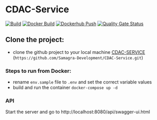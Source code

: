 # CDAC-Service

[![Build](https://github.com/Samagra-Development/CDAC-Service/actions/workflows/build.yml/badge.svg)](https://github.com/Samagra-Development/CDAC-Service/actions/workflows/build.yml)
[![Docker Build](https://github.com/Samagra-Development/CDAC-Service/actions/workflows/docker.yml/badge.svg)](https://github.com/Samagra-Development/CDAC-Service/actions/workflows/docker.yml)
[![Dockerhub Push](https://github.com/Samagra-Development/CDAC-Service/actions/workflows/docker-push.yml/badge.svg)](https://github.com/Samagra-Development/CDAC-Service/actions/workflows/docker-push.yml)
[![Quality Gate Status](https://sonarcloud.io/api/project_badges/measure?project=Samagra-Development_CDAC-Service&metric=alert_status)](https://sonarcloud.io/dashboard?id=Samagra-Development_CDAC-Service)

## Clone the project:  
- clone the github project to your local machine [CDAC-SERVICE](https://github.com/Samagra-Development/CDAC-Service.git) (`https://github.com/Samagra-Development/CDAC-Service.git`)

### Steps to run from Docker:  
- rename `env.sample` file to `.env` and set the correct variable values
- build and run the container `docker-compose up -d`

### API
Start the server and go to http://localhost:8080/api/swagger-ui.html
